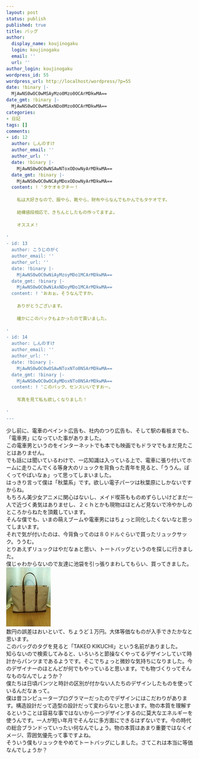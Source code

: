 ```yaml
---
layout: post
status: publish
published: true
title: バッグ
author:
  display_name: koujinogaku
  login: koujinogaku
  email: ''
  url: ''
author_login: koujinogaku
wordpress_id: 55
wordpress_url: http://localhost/wordpress/?p=55
date: !binary |-
  MjAwNS0wOC0wMSAyMzo0Mzo0OCArMDkwMA==
date_gmt: !binary |-
  MjAwNS0wOC0wMSAxNDo0Mzo0OCArMDkwMA==
categories:
- 日記
tags: []
comments:
- id: 12
  author: しんのすけ
  author_email: ''
  author_url: ''
  date: !binary |-
    MjAwNS0wOC0wNSAwNToxODowNyArMDkwMA==
  date_gmt: !binary |-
    MjAwNS0wOC0wNCAyMDoxODowNyArMDkwMA==
  content: ! 'タケオキクチー！

    私は大好きなので、服やら、靴やら、財布やらなんでもかんでもタケオです。

    結構値段相応で、きちんとしたもの作ってますよ。

    オススメ！　

'
- id: 13
  author: こうじのがく
  author_email: ''
  author_url: ''
  date: !binary |-
    MjAwNS0wOC0wNiAyMzoyMDo1MCArMDkwMA==
  date_gmt: !binary |-
    MjAwNS0wOC0wNiAxNDoyMDo1MCArMDkwMA==
  content: ! 'おおぉ。そうなんですか。

    ありがとうございます。

    確かにこのバックもよかったので買いました。

'
- id: 14
  author: しんのすけ
  author_email: ''
  author_url: ''
  date: !binary |-
    MjAwNS0wOC0wOSAwNToxNTo0NSArMDkwMA==
  date_gmt: !binary |-
    MjAwNS0wOC0wOCAyMDoxNTo0NSArMDkwMA==
  content: ! 'このバック、センスいいですおー。

    写真を見て私も欲しくなりました！

'
---
```

<p>少し前に、電車のペイント広告も、社内のつり広告も、そして駅の看板までも、「電車男」になっていた事がありました。<br />
この電車男というのをインターネットでも本でも映画でもドラマでもまだ見たことはありません。<br />
でも話には聞いているわけで、一応知識は入っている上で、電車に張り付いてホームに走りこんでくる等身大のリュックを背負った青年を見ると、「ううん。ぼくってやばいなぁ」って思ってしまいました。<br />
はっきり言って僕は「秋葉系」です。欲しい電子パーツは秋葉原にしかないですからね。<br />
もちろん美少女アニメに関心はないし、メイド喫茶もものめずらしいけどまだ一人で近づく勇気はありませし、２ｃｈとかも現物はほとんど見ないで冷やかしのところからねたを頂戴しています。<br />
そんな僕でも、いまの萌えブームや電車男にはちょっと同化したくないなと思ってしまいます。<br />
それで気が付いたのは、今背負ってのは８０ドルぐらいで買ったリュックサック。ううむ。<br />
とりあえずリュックはやだなぁと思い、トートバッグというのを探しに行きました。<br />
僕じゃわからないので友達に池袋を引っ張りまわしてもらい、買ってきました。<br />
<img src="/blog/img/20050801.jpg" width="120" height="160" /><br />
数円の誤差はおいといて、ちょうど１万円。大体等価なものが入手できたかなと思います。<br />
このバッグのタグを見ると「TAKEO KIKUCHI」という名前がありました。<br />
知らないので検索してみると、いろいろと節操なくやってるデザインしていて時計からパンツまであるようです。そこでちょっと微妙な気持ちになりました。今のデザイナーのほとんどが何でもやっていると思います。でも物づくりってそんなものなんでしょうか？<br />
僕たちは日頃パンツと時計の区別が付かない人たちのデザインしたものを使っているんだなぁって。<br />
僕は昔コンピュータープログラマーだったのでデザインにはこだわりがあります。構造設計だって造型の設計だって変わらないと思います。物の本質を理解するということは容易な事ではないから一つデザインするのに莫大なエネルギーを使うんです。一人が短い年月でそんなに多方面にできるはずないです。今の時代の総合ブランドっていったい何なんでしょう。物の本質はあまり重要ではなくイメージ、雰囲気優先って事ですよね。<br />
そういう僕もリュックをやめてトートバッグにしました。さてこれは本当に等価なんでしょうか？</p>

